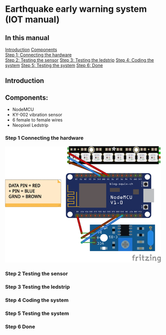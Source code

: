 # Earthquake early warning system (IOT manual)

## In this manual
  
  [Introduction](#introduction)
  [Components](#components)  
  [Step 1: Connecting the hardware](#step-1-connecting-the-hardware)  
  [Step 2: Testing the sensor](#step-2-testing-the-sensor)
  [Step 3: Testing the ledstrip](#step-3-testing-the-ledstrip)
  [Step 4: Coding the system](#step-4-Coding-the-system)
  [Step 5: Testing the system](#step-5-Testing-the-system)
  [Step 6: Done](#step-6-Done)
  
## Introduction

## Components:

  - NodeMCU
  - KY-002 vibration sensor
  - 6 female to female wires
  - Neopixel Ledstrip

### Step 1 Connecting the hardware

![Fritzing Earthquake early warning system](https://raw.githubusercontent.com/pepijnlauriks/IOT/master/IOTfritzing.png)

### Step 2 Testing the sensor

### Step 3 Testing the ledstrip

### Step 4 Coding the system

### Step 5 Testing the system

### Step 6 Done
